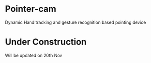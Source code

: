 # Pointer-cam
Dynamic Hand tracking and gesture recognition based pointing device
# Under Construction
Will be updated on 20th Nov
